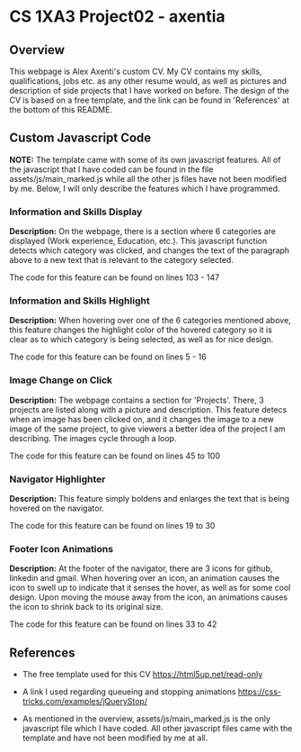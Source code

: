 # CS 1XA3 Project02 - axentia


## Overview

This webpage is Alex Axenti's custom CV. My CV contains my skills, qualifications, jobs etc. as any other resume would, as well as 
pictures and description of side projects that I have worked on before. The design of the CV is based on a free template, and the
link can be found in 'References' at the bottom of this README.

## Custom Javascript Code

**NOTE:** The template came with some of its own javascript features. All of the javascript that I have coded can be found in
the file assets/js/main_marked.js while all the other js files have not been modified by me. Below, I will only describe the 
features which I have programmed.

### Information and Skills Display

**Description:** On the webpage, there is a section where 6 categories are displayed (Work experience, Education, etc.). This
javascript function detects which category was clicked, and changes the text of the paragraph above to a new text that is 
relevant to the category selected.

The code for this feature can be found on lines 103 - 147

### Information and Skills Highlight

**Description:** When hovering over one of the 6 categories mentioned above, this feature changes the highlight color of the hovered
category so it is clear as to which category is being selected, as well as for nice design.

The code for this feature can be found on lines 5 - 16

### Image Change on Click

**Description:** The webpage contains a section for 'Projects'. There, 3 projects are listed along with a picture and description.
This feature detecs when an image has been clicked on, and it changes the image to a new image of the same project, to give viewers
a better idea of the project I am describing. The images cycle through a loop.

The code for this feature can be found on lines 45 to 100

### Navigator Highlighter

**Description:** This feature simply boldens and enlarges the text that is being hovered on the navigator.

The code for this feature can be found on lines 19 to 30

### Footer Icon Animations

**Description:** At the footer of the navigator, there are 3 icons for github, linkedin and gmail. When hovering over an icon,
an animation causes the icon to swell up to indicate that it senses the hover, as well as for some cool design. Upon moving the
 mouse away from the icon, an animations causes the icon to shrink back to its original size.

The code for this feature can be found on lines 33 to 42

## References

- The free template used for this CV 
https://html5up.net/read-only

- A link I used regarding queueing and stopping animations
https://css-tricks.com/examples/jQueryStop/

- As mentioned in the overview, assets/js/main_marked.js is the only javascript file which I have coded. All other javascript files came
with the template and have not been modified by me at all.
